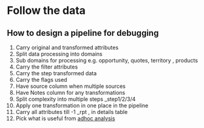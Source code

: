 # Follow the data
## How to design a pipeline for debugging

1. Carry original and transformed attributes
2. Split data processing into domains
3. Sub domains for processing e.g. opportunity, quotes, territory , products 
4. Carry the filter attributes
5. Carry the step transformed data
6. Carry the flags used
7. Have source column when multiple sources
8. Have Notes column for any transformations
9. Split complexity into multiple steps _step1/2/3/4
10. Apply one transformation in one place in the pipeline
11. Carry all attributes till -1 _rpt , in details table
12. Pick what is useful from [adhoc analysis](/adhocAnalysisRequest.sql)
